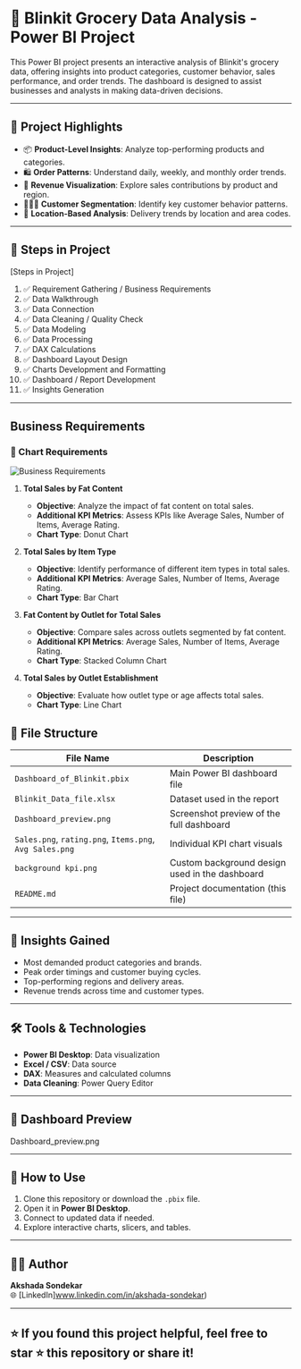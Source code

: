 # 🛒 Blinkit Grocery Data Analysis - Power BI Project

This Power BI project presents an interactive analysis of Blinkit's grocery data, offering insights into product categories, customer behavior, sales performance, and order trends. The dashboard is designed to assist businesses and analysts in making data-driven decisions.

---


## 📌 Project Highlights

- 📦 **Product-Level Insights**: Analyze top-performing products and categories.
- 🛍️ **Order Patterns**: Understand daily, weekly, and monthly order trends.
- 💸 **Revenue Visualization**: Explore sales contributions by product and region.
- 🧑‍🤝‍🧑 **Customer Segmentation**: Identify key customer behavior patterns.
- 📍 **Location-Based Analysis**: Delivery trends by location and area codes.

---

## 🧱 Steps in Project

[Steps in Project]

1. ✅ Requirement Gathering / Business Requirements  
2. ✅ Data Walkthrough  
3. ✅ Data Connection  
4. ✅ Data Cleaning / Quality Check  
5. ✅ Data Modeling  
6. ✅ Data Processing  
7. ✅ DAX Calculations  
8. ✅ Dashboard Layout Design  
9. ✅ Charts Development and Formatting  
10. ✅ Dashboard / Report Development  
11. ✅ Insights Generation  

---

## Business Requirements

### 📌 Chart Requirements

![Business Requirements](78cba491-edcd-44db-8e65-80ae3337372a.png)

1. **Total Sales by Fat Content**  
   - **Objective**: Analyze the impact of fat content on total sales.  
   - **Additional KPI Metrics**: Assess KPIs like Average Sales, Number of Items, Average Rating.  
   - **Chart Type**: Donut Chart  

2. **Total Sales by Item Type**  
   - **Objective**: Identify performance of different item types in total sales.  
   - **Additional KPI Metrics**: Average Sales, Number of Items, Average Rating.  
   - **Chart Type**: Bar Chart  

3. **Fat Content by Outlet for Total Sales**  
   - **Objective**: Compare sales across outlets segmented by fat content.  
   - **Additional KPI Metrics**: Average Sales, Number of Items, Average Rating.  
   - **Chart Type**: Stacked Column Chart  

4. **Total Sales by Outlet Establishment**  
   - **Objective**: Evaluate how outlet type or age affects total sales.  
   - **Chart Type**: Line Chart  


## 📁 File Structure

| File Name | Description |
|----------|-------------|
| `Dashboard_of_Blinkit.pbix` | Main Power BI dashboard file |
| `Blinkit_Data_file.xlsx` | Dataset used in the report |
| `Dashboard_preview.png` | Screenshot preview of the full dashboard |
| `Sales.png`, `rating.png`, `Items.png`, `Avg Sales.png` | Individual KPI chart visuals |
| `background kpi.png` | Custom background design used in the dashboard |
| `README.md` | Project documentation (this file) |

---

## 🧠 Insights Gained

- Most demanded product categories and brands.
- Peak order timings and customer buying cycles.
- Top-performing regions and delivery areas.
- Revenue trends across time and customer types.

---

## 🛠️ Tools & Technologies

- **Power BI Desktop**: Data visualization
- **Excel / CSV**: Data source
- **DAX**: Measures and calculated columns
- **Data Cleaning**: Power Query Editor

---

## 📸 Dashboard Preview


Dashboard_preview.png

---

## 🚀 How to Use

1. Clone this repository or download the `.pbix` file.
2. Open it in **Power BI Desktop**.
3. Connect to updated data if needed.
4. Explore interactive charts, slicers, and tables.

---

## 🙋‍♀️ Author

**Akshada Sondekar**  
🌐 [LinkedIn]www.linkedin.com/in/akshada-sondekar)

---

## ⭐ If you found this project helpful, feel free to star ⭐ this repository or share it!

